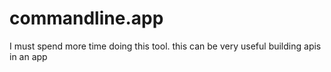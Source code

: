 # commandline.app
I must spend more time doing this tool. this can be very useful building apis in an app

